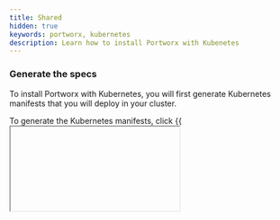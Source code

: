 ```yaml
---
title: Shared
hidden: true
keywords: portworx, kubernetes
description: Learn how to install Portworx with Kubenetes
---
```

### Generate the specs

To install Portworx with Kubernetes, you will first generate Kubernetes manifests that you will deploy in your cluster.

To generate the Kubernetes manifests, click {{<iframe url="https://install.portworx.com/2.0" text="GUI Wizard.">}}